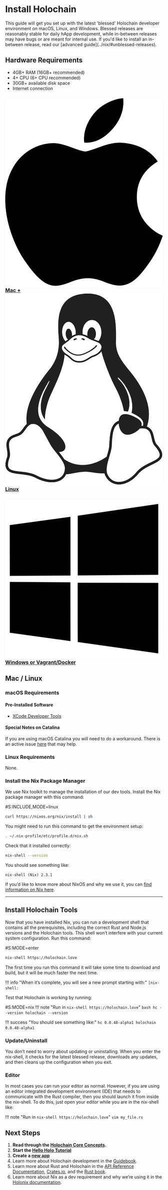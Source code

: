 # Install Holochain

<div markdown="1" class="coreconcepts-intro">
This guide will get you set up with the latest 'blessed' Holochain developer environment on macOS, Linux, and Windows. Blessed releases are reasonably stable for daily hApp development, while in-between releases may have bugs or are meant for internal use. If you'd like to install an in-between release, read our [advanced guide](../nix/#unblessed-releases).
</div>

## Hardware Requirements

* 4GB+ RAM (16GB+ recommended)
* 4+ CPU (6+ CPU recommended)
* 30GB+ available disk space
* Internet connection

<div class="h-tile-container tile-tabs">
    <div class="h-tile">
        <a href="javascript:rudrSwitchTab('tab_1', 'content_1');" id="tab_1" class="tabmenu active" onclick="window.open(this.href,'_self'); return false;">
            <h3><img src="/docs/custom/icon-apple.svg"> Mac + <img src="/docs/custom/icon-linux.svg" class="linux"> Linux</h3>
        </a>
    </div>
    <div class="h-tile">
        <a href="javascript:rudrSwitchTab('tab_2', 'content_2');" id="tab_2" class="tabmenu" onclick="window.open(this.href,'_self'); return false;">
            <h3><img src="/docs/custom/icon-windows.svg"> Windows <span>or Vagrant/Docker</span></h3>
        </a>
    </div>
</div>

<div markdown="1" class="tabcontent" data-tabid="tab_1" id="content_1">

## Mac / Linux

### macOS Requirements

#### Pre-Installed Software

* [XCode Developer Tools](https://apps.apple.com/us/app/xcode/id497799835?mt=12)

#### Special Notes on Catalina

If you are using macOS Catalina you will need to do a workaround. There is an active issue [here](https://github.com/NixOS/nix/issues/2925) that may help.

### Linux Requirements

None.

### Install the Nix Package Manager

We use Nix toolkit to manage the installation of our dev tools. Install the Nix package manager with this command:

\#S:INCLUDE,MODE=linux
```bash
curl https://nixos.org/nix/install | sh
```

You might need to run this command to get the environment setup:

```bash
. ~/.nix-profile/etc/profile.d/nix.sh
```

Check that it installed correctly:

```bash
nix-shell --version
```

You should see something like:

```
nix-shell (Nix) 2.3.1
```

If you’d like to know more about NixOS and why we use it, you can [find information on Nix here](../nix/).

</div>

<div markdown="1" class="tabcontent" id="content_2" data-tabid="tab_2" style="display:none;">

## Windows

### Requirements

* Windows 8+
* Powershell 2.0+
* [Vagrant](https://releases.hashicorp.com/vagrant/2.2.4/vagrant_2.2.4_x86_64.msi)
* [VirtualBox](https://download.virtualbox.org/virtualbox/6.0.8/VirtualBox-6.0.8-130520-Win.exe)
* [Vagrant nixos plugin](https://github.com/nix-community/vagrant-nixos-plugin)

### Windows Environment Setup

Holochain development uses the same tools across Mac, Windows, and Linux. However, the Nix toolkit, which we use to install and manage those tools, only works natively on Mac and Linux. We expect this to change in the future. [NixOS for Windows is in active development!](https://github.com/NixOS/nixpkgs/issues/30391) In the meantime, you will need to work with a virtual machine.

The process is similar to working with a local web server. There are Holochain-optimized options for both [Docker](https://github.com/NixOS/nixpkgs/issues/30391) and [Vagrant](https://github.com/NixOS/nixpkgs/issues/30391).

#### This guide explains using NixOS with Vagrant/VirtualBox.

!!! note
    All these commands assume Windows PowerShell 2.0+. The basic process is the same for both Windows 8 and Windows 10.

Create a new folder:

```powershell
mkdir holochain-vagrant
```

Move into the new folder:

```powershell
cd holochain-vagrant
```

Copy the basic, Holochain-optimised Vagrant file:

```powershell
wget https://gist.githubusercontent.com/thedavidmeister/8e92696538fe04cf6b44552e14d29195/raw/4dcb83b983e8dcd2f5db213b0cde5a533af556a6/Vagrantfile -outfile Vagrantfile
```

Add the Vagrant NixOS plugin if you don't already have it:

```powershell
vagrant plugin install vagrant-nixos-plugin
```

Download and boot the box:

```powershell
vagrant up
```

SSH into the box:

```powershell
vagrant ssh
```

Move into the shared folder

```powershell
cd /vagrant
```

Check that it installed correctly:

```powershell
nix-shell --version
```

!!! success "You should see something like:"
    ```
    nix-shell (Nix) 2.3.4
    ```

If you’d like to know more about Nix and why we use it, you can <a href="../nix/">find information on Nix here</a>. If you’d like to know more the Windows / Vagrant setup you can <a href="../vagrant/">find information here</a>.

</div>

---

## Install Holochain Tools

Now that you have installed Nix, you can run a development shell that contains all the prerequisites, including the correct Rust and Node.js versions and the Holochain tools. This shell won’t interfere with your current system configuration. Run this command:

\#S:MODE=enter
```bash
nix-shell https://holochain.love
```

The first time you run this command it will take some time to download and build, but it will be much faster the next time.

!!! info "When it’s complete, you will see a new prompt starting with:"
    ```
    [nix-shell:
    ```

Test that Holochain is working by running:

\#S:MODE=nix
!!! note "Run in `nix-shell https://holochain.love`"
    ```bash
    hc --version
    holochain --version
    ```

!!! success "You should see something like:"
    ```
    hc 0.0.48-alpha1
    holochain 0.0.48-alpha1
    ```

### Update/Uninstall

You don’t need to worry about updating or uninstalling. When you enter the nix-shell, it checks for the latest blessed release, downloads any updates, and then cleans up the configuration when you exit.

### Editor

In most cases you can run your editor as normal. However, if you are using an editor integrated development environment (IDE) that needs to communicate with the Rust compiler, then you should launch it from inside the nix-shell. To do this, just open your editor while you are in the nix-shell like:

!!! note "Run in `nix-shell https://holochain.love`"
    ```
    vim my_file.rs
    ```

## Next Steps

1. __Read through the [Holochain Core Concepts](../concepts/).__
2. __Start the [Hello Holo Tutorial](../tutorials/coreconcepts/hello_holo)__
3. __Create a [new app](../create-new-app)__
4. Learn more about Holochain development in the [Guidebook](../guide/welcome/).
5. Learn more about Rust and Holochain in the [API Reference Documentation](../api/), [Crates.io](https://crates.io/search?q=Holochain), and the [Rust book](https://doc.rust-lang.org/book/).
6. Learn more about Nix as a dev requirement and why we’re using it in the [Holonix documentation](https://docs.holochain.love).

<script>
function rudrSwitchTab(rudr_tab_id, rudr_tab_content) {
    // first of all we get all tab content blocks (I think the best way to get them by class names)
    var x = document.getElementsByClassName("tabcontent");
    var i;
    for (i = 0; i < x.length; i++) {
        x[i].style.display = 'none'; // hide all tab content
    }
    document.getElementById(rudr_tab_content).style.display = 'block'; // display the content of the tab we need

    // now we get all tab menu items by class names (use the next code only if you need to highlight current tab)
    var x = document.getElementsByClassName("tabmenu");
    var i;
    for (i = 0; i < x.length; i++) {
        x[i].className = 'tabmenu';
    }
    document.getElementById(rudr_tab_id).className = 'tabmenu active';
}

// If there's a fragment identifier on the URL, switch to the correct tab.
function switchToTabForFragmentIfNecessary() {
    var fragment = window.location.hash.slice(1);
    if (!fragment)
        // Nothing to do.
        return;

    var target = document.getElementById(fragment);
    if (!target)
        // Invalid fragment identifier.
        return;

    var tabContainer = target.closest('.tabcontent');
    if (!tabContainer)
        // This content wasn't in a tab.
        return;

    var tabID = tabContainer.getAttribute('data-tabid');
    var contentID = tabContainer.id;

    // Make the tab active so you can see the linked content.
    rudrSwitchTab(tabID, contentID);
}

// Switch to the correct tab if DOM is ready.
if (document.readyState === 'interactive' || document.readyState === 'complete')
    switchToTabForFragmentIfNecessary();

// Otherwise, wait until document is loaded and try again.
document.addEventListener('DOMContentLoaded', switchToTabForFragmentIfNecessary, false);

</script>

